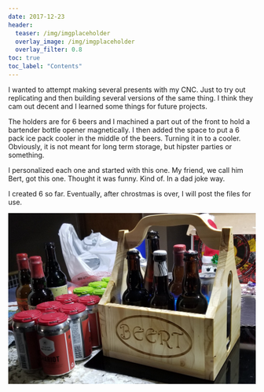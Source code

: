 ```yaml
---
date: 2017-12-23
header:
  teaser: /img/imgplaceholder
  overlay_image: /img/imgplaceholder
  overlay_filter: 0.8
toc: true
toc_label: "Contents"
--- 
```

I wanted to attempt making several presents with my CNC. Just to try out
replicating and then building several versions of the same thing. I think they
cam out decent and I learned some things for future projects.

The holders are for 6 beers and I machined a part out of the front to hold a
bartender bottle opener magnetically. I then added the space to put a 6 pack
ice pack cooler in the middle of the beers. Turning it in to a cooler.
Obviously, it is not meant for long term storage, but hipster parties or
something.

I personalized each one and started with this one. My friend, we call him
Bert, got this one. Thought it was funny. Kind of. In a dad joke way.

I created 6 so far. Eventually, after chrostmas is over, I will post the files
for use.

![BeerHolder.jpg](/img/BeerHolder.jpg)

